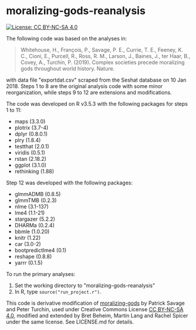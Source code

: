 moralizing-gods-reanalysis
============

[![License: CC BY-NC-SA 4.0](https://licensebuttons.net/l/by-nc-sa/4.0/80x15.png)](https://creativecommons.org/licenses/by-nc-sa/4.0/)

The following code was based on the analyses in: 

> Whitehouse, H., François, P., Savage, P. E., Currie, T. E., Feeney, K. C., Cioni, E., Purcell, R., Ross, R. M., Larson, J., Baines, J., ter Haar, B., Covey, A., Turchin, P. (2019). Complex societies precede moralizing gods throughout world history. Nature.

with data file "exportdat.csv" scraped from the Seshat database on 10 Jan 2018. Steps 1 to 8 are the original analysis code with some minor reorganization, while steps 9 to 12 are extensions and modifications.

The code was developed on R v3.5.3 with the following packages for steps 1 to 11:

- maps (3.3.0)
- plotrix (3.7-4)
- dplyr (0.8.0.1)
- plry (1.8.4)
- testthat (2.0.1)
- viridis (0.5.1)
- rstan (2.18.2)
- ggplot (3.1.0)
- rethinking (1.88)

Step 12 was developed with the following packages:

- glmmADMB (0.8.5)
- glmmTMB (0.2.3)
- nlme (3.1-137)
- lme4 (1.1-21)
- stargazer (5.2.2)
- DHARMa (0.2.4)
- bbmle (1.0.20)
- knitr (1.22)
- car (3.0-2)
- bootpredictlme4 (0.1)
- reshape (0.8.8)
- yarrr (0.1.5)

To run the primary analyses:

1. Set the working directory to "moralizing-gods-reanalysis"
2. In R, type `source("run_project.r")`.

This code is derivative modification of [moralizing-gods](https://github.com/pesavage/moralizing-gods) by Patrick Savage and Peter Turchin, used under Creative Commons License [CC BY-NC-SA 4.0](https://creativecommons.org/licenses/by-nc-sa/4.0/), modified and extended by Bret Beheim, Martin Lang and Rachel Spicer under the same license. See LICENSE.md for details.
